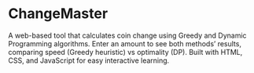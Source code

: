 # ChangeMaster
A web-based tool that calculates coin change using Greedy and Dynamic Programming algorithms. Enter an amount to see both methods’ results, comparing speed (Greedy heuristic) vs optimality (DP). Built with HTML, CSS, and JavaScript for easy interactive learning.
